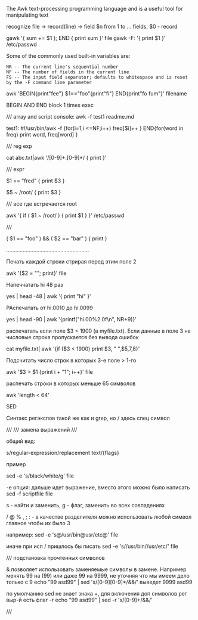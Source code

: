 The Awk text-processing programming language and is a useful tool for manipulating text

recognize file -> record(line) -> field
$n from 1 to ... fields, $0 - record

gawk '{ sum += $1 }; END { print sum }' file
gawk -F: '{ print $1 }' /etc/passwd

Some of the commonly used built-in variables are:

    NR -- The current line's sequential number
    NF -- The number of fields in the current line
    FS -- The input field separator; defaults to whitespace and is reset by the -F command line parameter 

awk 'BEGIN{print"fee"} $1=="foo"{print"fi"}
     END{print"fo fum"}' filename

BEGIN AND END block 1 times exec

/// array and script
console: awk -f test1 readme.md

test1:
#!/usr/bin/awk -f
{for(i=1;i <=NF;i++) freq[$i]++ }
END{for(word in freq) print word, freq[word]
}



/// reg exp

cat abc.txt|awk '/[0-9]+.[0-9]*/ { print }'

/// expr

$1 == "fred" { print $3 }

$5 ~ /root/ { print $3 } 

/// все где встречается root

awk '{
   if ( $1 ~ /root/ )
  {
   print $1
  }
}' /etc/passwd

///

( $1 == "foo" ) && ( $2 == "bar" ) { print } 

.......................................................


Печать каждой строки стрирая перед этим поле 2

awk '{$2 = ""; print}' file

Напеччатать hi 48 раз

yes | head -48 | awk '{ print "hi" }'

РАспечатать от hi.0010 до hi.0099

yes | head -90 | awk '{printf("hi.00%2.0f\n", NR+9)}'

распечатать если поле $3 < 1900 (в myfile.txt). Если данные в поле 3 не числовые строка пропускается без вывода ошибок

cat myfile.txt| awk '{if ($3 < 1900) print $3, " ",$5,$7,$8}'

Подсчитать число строк в которых 3-е поле > 1-го

awk '$3 > $1 {print i + "1"; i++}' file

распечать строки в которых меньше 65 символов

awk 'length < 64'

SED

Синтакс регэкспов такой же как и grep, но / здесь спец символ

///
/// замена выражений
///

общий вид:

s/regular-expression/replacement text/{flags}

пример

sed -e 's/black/white/g' file

-e опция: дальше идет выражение, вместо этого можно было написать sed -f scriptfile file

s - найти и заменить, g - флаг, заменить во всех совпадениях

/ @ % , ; : - в качестве разделителя можно использовать любой символ главное чтобы их было 3

например:
sed -e 's@/usr/bin@usr/etc@' file

иначе при исп / пришлось бы писать 
sed -e 's/\/usr\/bin/\/usr/etc/' file

/// подстановка прочтенных символов

& позволяет использовать заменяемые символы в замене.
Например менять 99 на (99) или даже 99 на 9999, не уточняя что мы имеем дело только с 9
echo "99 asd99" | sed 's/[0-9][0-9]*/&&/' выведет 9999 asd99

по умолчанию sed не знает знака +, для включения доп символов рег выр-й есть флаг -r
echo "99 asd99" | sed -r 's/[0-9]+/&&/'

/// 







